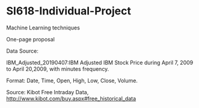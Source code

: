 # SI618-Individual-Project
Machine Learning techniques

One-page proposal

Data Source: 

IBM_Adjusted_20190407:IBM Adjusted IBM Stock Price during April 7, 2009 to April 20,2009, with minutes frequency.

Format: Date, Time, Open, High, Low, Close, Volume.

Source: Kibot Free Intraday Data, http://www.kibot.com/buy.aspx#free_historical_data
